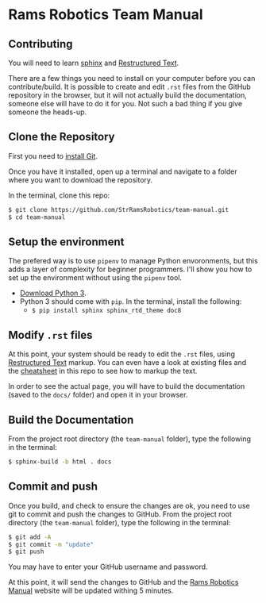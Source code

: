 # Rams Robotics Team Manual

## Contributing
You will need to learn [sphinx](https://docs.readthedocs.io/en/stable/intro/getting-started-with-sphinx.html) and [Restructured Text](http://www.sphinx-doc.org/en/master/usage/restructuredtext/basics.html).

There are a few things you need to install on your computer before you can contribute/build. It is possible to create and edit `.rst` files from the GitHub repository in the browser, but it will not actually build the documentation, someone else will have to do it for you. Not such a bad thing if you give someone the heads-up.

## Clone the Repository
First you need to [install Git](https://www.linode.com/docs/development/version-control/how-to-install-git-on-linux-mac-and-windows/).

Once you have it installed, open up a terminal and navigate to a folder where you want to download the repository.

In the terminal, clone this repo:
```sh
$ git clone https://github.com/StrRamsRobotics/team-manual.git
$ cd team-manual
```

## Setup the environment
The prefered way is to use `pipenv` to manage Python envoronments, but this adds a layer of complexity for beginner programmers. I'll show you how to set up the environment without using the `pipenv` tool.

- [Download Python 3](https://www.python.org/downloads/).
- Python 3 should come with `pip`. In the terminal, install the following:
    - `$ pip install sphinx sphinx_rtd_theme doc8`

## Modify `.rst` files
At this point, your system should be ready to edit the `.rst` files, using [Restructured Text](http://www.sphinx-doc.org/en/master/usage/restructuredtext/basics.html) markup. You can even have a look at existing files and the [cheatsheet](https://github.com/StrRamsRobotics/team-manual/blob/master/cheatsheet.rst) in this repo to see how to markup the text.

In order to see the actual page, you will have to build the documentation (saved to the `docs/` folder) and open it in your browser.

## Build the Documentation
From the project root directory (the `team-manual` folder), type the following in the terminal:

```sh
$ sphinx-build -b html . docs
```

## Commit and push
Once you build, and check to ensure the changes are ok, you need to use git to commit and push the changes to GitHub. From the project root directory (the `team-manual` folder), type the following in the terminal:
```sh
$ git add -A
$ git commit -m "update"
$ git push
```
You may have to enter your GitHub username and password.

At this point, it will send the changes to GitHub and the [Rams Robotics Manual](https://strramsrobotics.github.io/team-manual/) website will be updated withing 5 minutes.
